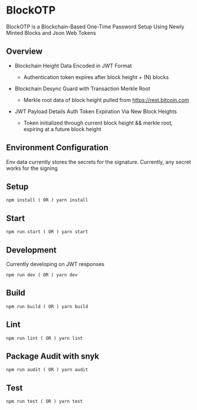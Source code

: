 # BlockOTP
BlockOTP is a Blockchain-Based One-Time Password Setup Using Newly Minted Blocks and Json Web Tokens

## Overview

* Blockchain Height Data Encoded in JWT Format
  * Authentication token expires after block height + (N) blocks

* Blockchain Desync Guard with Transaction Merkle Root
  * Merkle root data of block height pulled from https://rest.bitcoin.com

* JWT Payload Details Auth Token Expiration Via New Block Heights
  * Token initialized through current block height && merkle root, expiring at a future block height

## Environment Configuration
Env data currently stores the secrets for the signature. Currently, any secret works for the signing

## Setup

```
npm install ( OR ) yarn install
```

## Start

```
npm run start ( OR ) yarn start
```

## Development
Currently developing on JWT responses
```
npm run dev ( OR ) yarn dev
```

## Build

```
npm run build ( OR ) yarn build
```

## Lint

```
npm run lint ( OR ) yarn lint
```

## Package Audit with snyk

```
npm run audit ( OR ) yarn audit
```

## Test

```
npm run test ( OR ) yarn test
```
